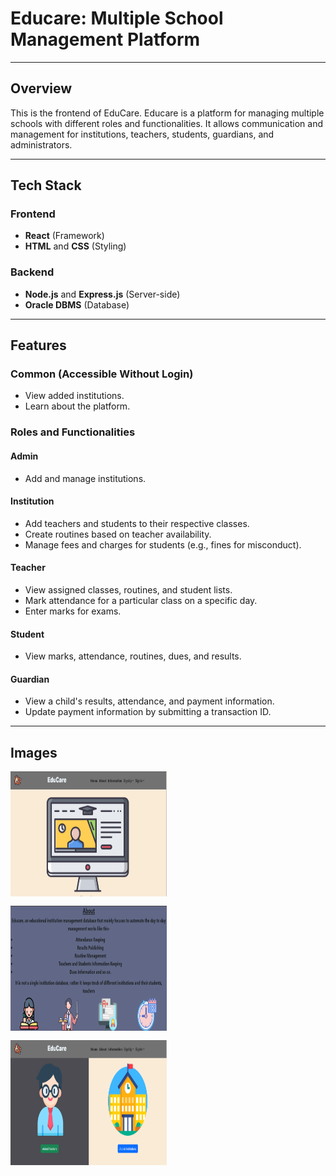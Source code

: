 # Educare: Multiple School Management Platform

---

## Overview

This is the frontend of EduCare. Educare is a platform for managing multiple schools with different roles and functionalities. It allows communication and management for institutions, teachers, students, guardians, and administrators.

---

## Tech Stack

### Frontend
- **React** (Framework)
- **HTML** and **CSS** (Styling)

### Backend
- **Node.js** and **Express.js** (Server-side)
- **Oracle DBMS** (Database)

---

## Features

### Common (Accessible Without Login)
- View added institutions.
- Learn about the platform.

### Roles and Functionalities

#### **Admin**
- Add and manage institutions.

#### **Institution**
- Add teachers and students to their respective classes.
- Create routines based on teacher availability.
- Manage fees and charges for students (e.g., fines for misconduct).

#### **Teacher**
- View assigned classes, routines, and student lists.
- Mark attendance for a particular class on a specific day.
- Enter marks for exams.

#### **Student**
- View marks, attendance, routines, dues, and results.

#### **Guardian**
- View a child's results, attendance, and payment information.
- Update payment information by submitting a transaction ID.

---

## Images
<div style="display: flex; flex-wrap: wrap; gap: 15px;">
    <img src="Home1.png" alt="Home" width="250" height="200">
    <img src="About1.png" alt="About" width="250" height="200">
    <img src="Information1.png" alt="Information" width="250" height="200">
</div>
